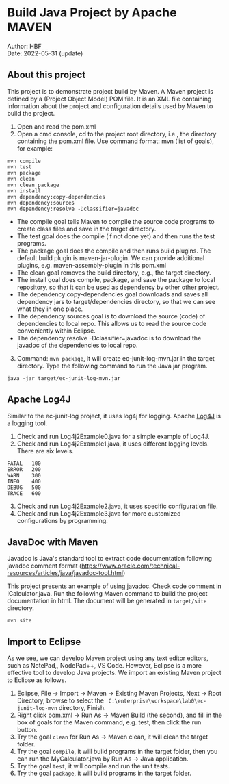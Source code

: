 # Build Java Project by Apache MAVEN
Author: HBF  
Date: 2022-05-31 (update) 

## About this project

This project is to demonstrate project build by Maven. A Maven project is defined by a (Project Object Model) POM file. It is an XML file containing information about the project and configuration details used by Maven to build the project. 
 
1. Open and read the pom.xml
2. Open a cmd console, cd to the project root directory, i.e., the directory containing the pom.xml file. Use command format: mvn  (list of goals), for example:

```
mvn compile
mvn test
mvn package
mvn clean
mvn clean package
mvn install
mvn dependency:copy-dependencies
mvn dependency:sources
mvn dependency:resolve -Dclassifier=javadoc
```

- The compile goal tells Maven to compile the source code programs to create class files and save in the target directory.  
- The test goal does the compile (if not done yet)  and then runs the test programs. 
- The package goal does the compile and then runs build plugins. The default build plugin is maven-jar-plugin. We can provide additional plugins, e.g. maven-assembly-plugin in this pom.xml
- The clean goal removes the build directory, e.g., the target directory. 
- The install goal does compile, package, and save the package to local repository, so that it can be used as dependency by other other project. 
- The dependency:copy-dependencies goal downloads and saves all dependency jars to target/dependencies directory, so that we can see what they in one place. 
- The dependency:sources goal is to download the source (code) of dependencies to local repo. This allows us to read the source code conveniently within Eclipse. 
- The dependency:resolve -Dclassifier=javadoc is to download the javadoc of the dependencies to local repo. 



 
  
3. Command: `mvn package`, it will create ec-junit-log-mvn.jar in the target directory. Type the following command to run the Java jar program. 

```
java -jar target/ec-junit-log-mvn.jar
```


## Apache Log4J

Similar to the ec-junit-log project, it uses log4j for logging.  Apache [Log4J](https://logging.apache.org/log4j/2.x/) is a logging tool. 

1. Check and run Log4j2Example0.java for a simple example of Log4J.
2. Check and run Log4j2Example1.java, it uses different logging levels. There are six levels.   

```
FATAL	100
ERROR	200
WARN	300
INFO	400
DEBUG	500
TRACE	600
```

3. Check and run Log4j2Example2.java, it uses specific configuration file.
4. Check and run Log4j2Example3.java for more customized configurations by programming.


## JavaDoc with Maven

Javadoc is Java's standard tool to extract code documentation following javadoc comment format (https://www.oracle.com/technical-resources/articles/java/javadoc-tool.html)

This project presents an example of using javadoc. Check code comment in ICalculator.java. Run the following Maven command to build the project documentation in html. The document will be generated in `target/site` directory. 

```
mvn site
```

## Import to Eclipse

As we see, we can develop Maven project using any text editor editors, such as NotePad,, NodePad++, VS Code. However, Eclipse is a more effective tool to develop Java projects. We import an existing Maven project to Eclipse as follows. 

1. Eclipse, File -> Import -> Maven -> Existing Maven Projects, Next -> Root Directory, browse to select the ` C:\enterprise\workspace\lab0\ec-junit-log-mvn` directory, Finish.  
2. Right click pom.xml -> Run As -> Maven Build (the second), and fill in the box of goals for the Maven command, e.g. test, then click the run button.    
3. Try the goal `clean` for Run As -> Maven clean,  it will clean the target folder.
4. Try the goal `compile`,  it will build programs in the target folder, then you can run the MyCalculator.java by Run As -> Java application. 
5. Try the goal `test`, it will compile and run the unit tests.  
6. Try the goal `package`,  it will build programs in the target folder. 

